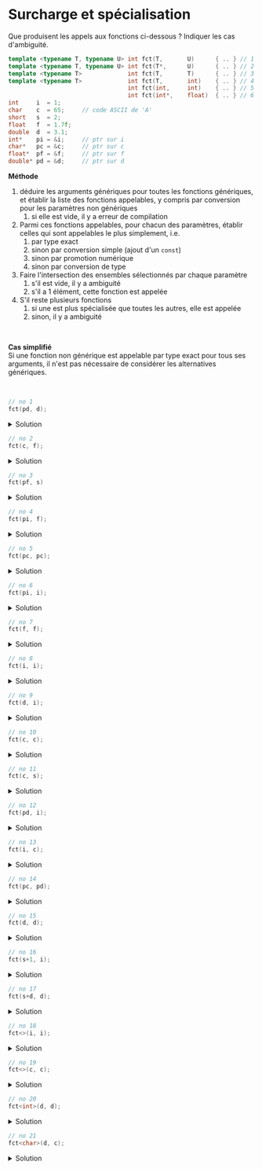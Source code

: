 # Surcharge et spécialisation

Que produisent les appels aux fonctions ci-dessous ?
Indiquer les cas d'ambiguité.

~~~cpp
template <typename T, typename U> int fct(T,       U)      { .. } // 1
template <typename T, typename U> int fct(T*,      U)      { .. } // 2
template <typename T>             int fct(T,       T)      { .. } // 3
template <typename T>             int fct(T,       int)    { .. } // 4
                                  int fct(int,     int)    { .. } // 5
                                  int fct(int*,    float)  { .. } // 6
int     i  = 1;
char    c  = 65;     // code ASCII de 'A'
short   s  = 2;
float   f  = 1.7f;
double  d  = 3.1;
int*    pi = &i;     // ptr sur i
char*   pc = &c;     // ptr sur c
float*  pf = &f;     // ptr sur f
double* pd = &d;     // ptr sur d
~~~

**Méthode**<br>

1. déduire les arguments génériques pour toutes les fonctions génériques, et établir la liste des fonctions appelables, y compris par conversion pour les paramètres non génériques
	1. si elle est vide, il y a erreur de compilation 	
2. Parmi ces fonctions appelables, pour chacun des paramètres, établir celles qui sont appelables le plus simplement, i.e. 
	1. par type exact
	2. sinon par conversion simple (ajout d'un `const`) 
	3. sinon par promotion numérique
	4. sinon par conversion de type 
3. Faire l'intersection des ensembles sélectionnés par chaque paramètre
	1. s'il est vide, il y a ambiguité
	2. s'il a 1 élément, cette fonction est appelée
4. S'il reste plusieurs fonctions
	1. si une est plus spécialisée que toutes les autres, elle est appelée
	2. sinon, il y a ambiguité
	
<br>

**Cas simplifié**<br>
Si une fonction non générique est appelable par type exact pour tous ses arguments, il n'est pas nécessaire de 
considérer les alternatives génériques. 

<br>

~~~cpp
// no 1
fct(pd, d);
~~~

<details>
<summary>Solution</summary>

1. $S = \left\\{1, 2, 4\right\\}$ sont appelables. 
   - 3 : types différents déduits pour `T` (`double*` et `double`)
   - 5 : pas de conversion `double*` vers `int`
   - 6 : pas de conversion `double*` vers `int*`
2. Paramètres 
   - $P_{1} = \left\\{1, 2, 4\right\\}$ par type exact 
   - $P_{2} = \left\\{1, 2\right\\}$ par type exact 
     - 4 : conversion `double` vers `int`
3. $P_{1} \cap P_{2} = \left\\{1, 2\right\\}$ 
4. fct no 2 : plus spécialisée que 1, **la fct no 2 est appelée**

--------------------

</details>

~~~cpp
// no 2
fct(c, f);
~~~

<details>
<summary>Solution</summary>

1. $S = \left\\{1, 4, 5\right\\}$ sont appelables. 
   - 2 : `T* = char` pas déductible
   - 3 : types différents déduits pour `T` (`char` et `float`)
   - 6 : pas de conversion `char` vers `int*`
2. Paramètres 
   - $P_{1} = \left\\{1, 4\right\\}$ par type exact
     - 6 par promotion `char` vers `int`
   - $P_{2} = \left\\{1\right\\}$ par type exact 
     - 4 et 5 par conversion `float` vers `int`
3. $P_{1} \cap P_{2} = \left\\{1\right\\}$, **la fct no 1 est appelée**

--------------------

</details>

~~~cpp
// no 3
fct(pf, s)
~~~

<details>
<summary>Solution</summary>

1. $S = \left\\{1, 2, 4\right\\}$ sont appelables. 
   - 3 : types différents déduits pour `T` (`float*` et `short`)
   - 5 : pas de conversion `float*` vers `int`
   - 6 : pas de conversion `float*` vers `int*`
2. Paramètres 
   - $P_{1} = \left\\{1, 2, 4\right\\}$ par type exact
   - $P_{2} = \left\\{1, 2\right\\}$ par type exact 
     - 4 par promotion `short` vers `int`
3. $P_{1} \cap P_{2} = \left\\{1, 2\right\\}$
4. fct no 2 plus spécialisée que 1, **la fct no 2 est appelée**

--------------------

</details>

~~~cpp
// no 4
fct(pi, f);
~~~

<details>
<summary>Solution</summary>

1. $S = \left\\{1, 2, 4, 6\right\\}$ sont appelables. 
   - 3 : types différents déduits pour `T` (`int*` et `float`)
   - 5 : pas de conversion `int*` vers `int`
2. Paramètres 
   - $P_{1} = \left\\{1, 2, 4, 6\right\\}$ par type exact
   - $P_{2} = \left\\{1, 2, 6\right\\}$ par type exact 
     - 6 par conversion `float` vers `int`
3. $P_{1} \cap P_{2} = \left\\{1, 2, 6\right\\}$
4. fct no 6 : **fonction non générique toujours plus spécialisée** que les fonctions générique
</details>

~~~cpp
// no 5
fct(pc, pc);
~~~

<details>
<summary>Solution</summary>

1. $S = \left\\{1, 2, 3\right\\}$ sont appelables. 
   - 4 : pas de conversion `char*` vers `int`
   - 5 : pas de conversion `char*` vers `int`
   - 6 : pas de conversion `char*` vers `float`
2. Paramètres 
   - $P_{1} = \left\\{1, 2, 3\right\\}$ par type exact
   - $P_{2} = \left\\{1, 2, 3\right\\}$ par type exact 
3. $P_{1} \cap P_{2} = \left\\{1, 2, 3\right\\}$
4. fct no 2 : plus spécialisée que la 1<br>
   fct no 3 : plus spécialisée que la 1<br>
   pas d'ordre de spécialisation entre la 2 et la 3 => **appel ambigu**

--------------------

</details>

~~~cpp
// no 6
fct(pi, i);
~~~

<details>
<summary>Solution</summary>

1. $S = \left\\{1, 2, 4, 6\right\\}$ sont appelables. 
   - 3 : types différents déduits pour `T` (`int*` et `int`)
   - 5 : pas de conversion `int*` vers `int`
2. Paramètres 
   - $P_{1} = \left\\{1, 2, 4, 6\right\\}$ par type exact
   - $P_{2} = \left\\{1, 2, 4\right\\}$ par type exact
      - 6 par conversion `int` vers `float`
3. $P_{1} \cap P_{2} = \left\\{1, 2, 4\right\\}$
4. fct no 2 : plus spécialisée que la 1<br>
   fct no 4 : plus spécialisée que la 1<br>
   pas d'ordre de spécialisation entre la 2 et la 4 => **appel ambigu**

--------------------

</details>

~~~cpp
// no 7
fct(f, f);
~~~

<details>
<summary>Solution</summary>

1. $S = \left\\{1, 3\right\\}$ sont appelables. 
   - 2 : `float` n'est pas copatible pour `T*`
2. Paramètres 
   - $P_{1} = \left\\{1, 3\right\\}$ par type exact
   - $P_{2} = \left\\{1, 3\right\\}$ par type exact
3. $P_{1} \cap P_{2} = \left\\{1, 3\right\\}$
4. fct no 3 : plus spécialisée que la 1 => **la fct no 3 est appelée**

--------------------

</details>

~~~cpp
// no 8
fct(i, i);
~~~

<details>
<summary>Solution</summary>

1. $S = \left\\{1, 3, 4, 5\right\\}$ sont appelables. 
   - 2 : `int` n'est pas copatible pour `T*`
   - 6 : pas de conversion de `int` vers `int*`
2. Paramètres 
   - $P_{1} = \left\\{1, 3, 4, 5\right\\}$ par type exact
   - $P_{2} = \left\\{1, 3, 4, 5\right\\}$ par type exact
3. $P_{1} \cap P_{2} = \left\\{1, 3, 4, 5\right\\}$
4. fct no 5 : **non-générique** => plus spécialisée que toutes autres génériques => **la fct no 5 est appelée**

--------------------

</details>

~~~cpp
// no 9
fct(d, i);
~~~

<details>
<summary>Solution</summary>

1. $S = \left\\{1, 4\right\\}$ sont appelables. 
   - 2 : `double` n'est pas copatible pour `T*`
   - 3 : types différents déduits pour `T` (`double` et `int`)
   - 5 : conversion de `int` vers `float`
   - 6 : pas de conversion de `double` vers `int*`
2. Paramètres 
   - $P_{1} = \left\\{1, 4\right\\}$ par type exact
   - $P_{2} = \left\\{1, 4\right\\}$ par type exact
3. $P_{1} \cap P_{2} = \left\\{1, 4\right\\}$
4. fct no 4 : plus spécialisée que la 1 => **la fct no 4 est appelée**

--------------------

</details>

~~~cpp
// no 10
fct(c, c);
~~~

<details>
<summary>Solution</summary>

1. $S = \left\\{1, 3\right\\}$ sont appelables. 
   - 2 : `char` n'est pas copatible pour `T*`
2. Paramètres 
   - $P_{1} = \left\\{1, 3\right\\}$ par type exact
   - $P_{2} = \left\\{1, 3\right\\}$ par type exact
3. $P_{1} \cap P_{2} = \left\\{1, 3\right\\}$
4. fct no 3 : plus spécialisée que la 1 => **la fct no 3 est appelée**

--------------------

</details>

~~~cpp
// no 11
fct(c, s);
~~~

<details>
<summary>Solution</summary>

1. $S = \left\\{1\right\\}$ sont appelables. 
   - 1 : `char` la seule avec les types exacts
   - 3 : types différents déduits pour `T` (`char` et `short`)
2. Paramètres 
   - $P_{1} = \left\\{1\right\\}$ par type exact
   - $P_{2} = \left\\{1\right\\}$ par type exact
3. $P_{1} \cap P_{2} = \left\\{1\right\\}$
4. **la fct no 3 est appelée**

--------------------

</details>

~~~cpp
// no 12
fct(pd, i);
~~~

<details>
<summary>Solution</summary>

1. $S = \left\\{1, 2, 4\right\\}$ sont appelables. 
   - 3 : types différents déduits pour `T` (`double*` et `int`)
2. Paramètres 
   - $P_{1} = \left\\{1, 2, 4\right\\}$ par type exact
   - $P_{2} = \left\\{1, 2, 4\right\\}$ par type exact
3. $P_{1} \cap P_{2} = \left\\{1, 2, 4\right\\}$
4. fct no 2 : plus spécialisée que la 1<br>
   fct no 4 : plus spécialisée que la 1<br>
   pas d'ordre de spécialisation entre la 2 et la 4 => **appel ambigu**

--------------------

</details>

~~~cpp
// no 13
fct(i, c);
~~~

<details>
<summary>Solution</summary>

1. $S = \left\\{1\right\\}$ sont appelables. 
   - 1 : `char` la seule avec les types exacts
   - 3 : types différents déduits pour `T` (`int` et `char`)
2. Paramètres 
   - $P_{1} = \left\\{1\right\\}$ par type exact
   - $P_{2} = \left\\{1\right\\}$ par type exact
3. $P_{1} \cap P_{2} = \left\\{1\right\\}$
4. **la fct no 1 est appelée**

--------------------

</details>

~~~cpp
// no 14
fct(pc, pd);
~~~

<details>
<summary>Solution</summary>

1. $S = \left\\{1, 2\right\\}$ sont appelables. 
   - 1 : `char` la seule avec les types exacts
   - 3 : types différents déduits pour `T` (`char*` et `double*`)
2. Paramètres
   - $P_{1} = \left\\{1, 2\right\\}$ par type exact
   - $P_{2} = \left\\{1, 2\right\\}$ par type exact
3. $P_{1} \cap P_{2} = \left\\{1, 2\right\\}$
4. fct no 2 : plus spécialisée que la 1 => **la fct no 2 est appelée**

--------------------

</details>

~~~cpp
// no 15
fct(d, d);
~~~

<details>
<summary>Solution</summary>

1. $S = \left\\{1, 3\right\\}$ sont appelables. 
   - 2 : `double` n'est pas copatible pour `T*`
2. Paramètres
   - $P_{1} = \left\\{1, 3\right\\}$ par type exact
   - $P_{2} = \left\\{1, 3\right\\}$ par type exact
3. $P_{1} \cap P_{2} = \left\\{1, 3\right\\}$
4. fct no 3 : plus spécialisée que la 1 => **la fct no 3 est appelée**

--------------------

</details>

~~~cpp
// no 16
fct(s+1, i);
~~~

<details>
<summary>Solution</summary>

Pour l'expression `s+1`, le `short` est promu en `int` pour l'opération.<br>
Au final, nous avons `f(int, int)`

1. $S = \left\\{1, 3, 4, 5\right\\}$ sont appelables. 
   - 2 : `expression int` n'est pas copatible pour `T*`
2. Paramètres
   - $P_{1} = \left\\{1, 3, 4, 5\right\\}$ par type exact
   - $P_{2} = \left\\{1, 3, 4, 5\right\\}$ par type exact
3. $P_{1} \cap P_{2} = \left\\{1, 3, 4, 5\right\\}$
4. fct no 5 : **non-générique** => **cas simplifié** => **la fct no 5 est appelée**.

--------------------

</details>

~~~cpp
// no 17
fct(s+d, d);
~~~

<details>
<summary>Solution</summary>

Pour l'expression `s+d`, le `short` est converti en `double` pour l'opération.<br>
Au final, nous avons `f(double, double)`

1. $S = \left\\{1, 3\right\\}$ sont appelables. 
   - 2 : `expression double` et `double` ne sont pas copatibles pour `T*`
2. Paramètres
   - $P_{1} = \left\\{1, 3\right\\}$ par type exact
   - $P_{2} = \left\\{1, 3\right\\}$ par type exact
3. $P_{1} \cap P_{2} = \left\\{1, 3\right\\}$
4. fct no 3 : plus spécialisée que la 1 => **la fct no 3 est appelée**

--------------------

</details>

~~~cpp
// no 18
fct<>(i, i);
~~~

<details>
<summary>Solution</summary>

1. $S = \left\\{1, 3, 4, 5\right\\}$ sont appelables. 
   - 2 : `int` n'est pas copatible pour `T*`
2. Paramètres
   - $P_{1} = \left\\{1, 3, 4, 5\right\\}$ par type exact
   - $P_{2} = \left\\{1, 3, 4, 5\right\\}$ par type exact
3. $P_{1} \cap P_{2} = \left\\{1, 3, 4, 5\right\\}$
4. fct no 5 : **non-générique** => **cas simplifié** => **la fct no 5 est appelée**.

--------------------

</details>

~~~cpp
// no 19
fct<>(c, c);
~~~

<details>
<summary>Solution</summary>

1. $S = \left\\{1, 3\right\\}$ sont appelables. 
   - 2 : `char` n'est pas copatible pour `T*`
2. Paramètres
   - $P_{1} = \left\\{1, 3\right\\}$ par type exact
   - $P_{2} = \left\\{1, 3\right\\}$ par type exact
3. $P_{1} \cap P_{2} = \left\\{1, 3\right\\}$
4. fct no 3 : plus spécialisée que la 1 => **la fct no 3 est appelée**

--------------------

</details>

~~~cpp
// no 20
fct<int>(d, d);
~~~

<details>
<summary>Solution</summary>

1. $S = \left\\{1, 3\right\\}$ sont appelables. 
   - 2 : `double` n'est pas copatible pour `T*`
2. Paramètres
   - $P_{1} = \left\\{1, 3\right\\}$ par type exact
   - $P_{2} = \left\\{1, 3\right\\}$ par type exact
3. $P_{1} \cap P_{2} = \left\\{1, 3\right\\}$
4. fct no 3 : plus spécialisée que la 1 => **la fct no 3 est appelée**

--------------------

</details>

~~~cpp
// no 21
fct<char>(d, c);
~~~

<details>
<summary>Solution</summary>

1. $S = \left\\{1\right\\}$ sont appelables. 
   - 2 : `double` n'est pas copatible pour `T*`
   - 3 : types différents déduits pour `T` (`double` et `char`)
2. Paramètres
   - $P_{1} = \left\\{1\right\\}$ par type exact
   - $P_{2} = \left\\{1\right\\}$ par type exact
3. $P_{1} \cap P_{2} = \left\\{1\right\\}$
4. **la fct no 1 est appelée**

--------------------

</details>

